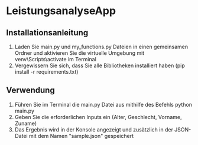 # LeistungsanalyseApp
## Installationsanleitung 
1. Laden Sie main.py und my_functions.py Dateien in einen gemeinsamen Ordner und aktivieren Sie die virtuelle Umgebung mit venv\Scripts\activate im Terminal
2. Vergewissern Sie sich, dass Sie alle Bibliotheken installiert haben (pip install -r requirements.txt)

## Verwendung
1. Führen Sie im Terminal die main.py Datei aus mithilfe des Befehls python main.py
2. Geben Sie die erforderlichen Inputs ein (Alter, Geschlecht, Vorname, Zuname)
3. Das Ergebnis wird in der Konsole angezeigt und zusätzlich in der JSON-Datei mit dem Namen "sample.json" gespeichert
